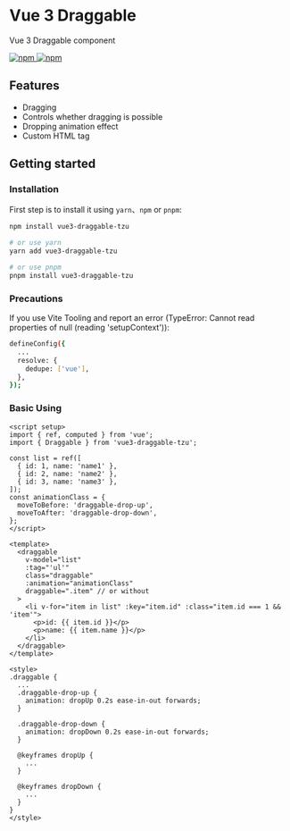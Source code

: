 # Vue 3 Draggable

Vue 3 Draggable component

<p>
  <a href="https://npm-stat.com/charts.html?package=vue3-draggable-tzu">
    <img src="https://img.shields.io/npm/dm/vue3-draggable-tzu.svg" alt="npm"/>
  </a>
  <a href="https://www.npmjs.com/package/vue3-draggable-tzu">
    <img src="https://img.shields.io/npm/v/vue3-draggable-tzu.svg" alt="npm"/>
  </a>
</p>


## Features

- Dragging
- Controls whether dragging is possible
- Dropping animation effect
- Custom HTML tag

## Getting started

### Installation

First step is to install it using `yarn`、`npm` or `pnpm`:

```bash
npm install vue3-draggable-tzu

# or use yarn
yarn add vue3-draggable-tzu

# or use pnpm
pnpm install vue3-draggable-tzu
```

### Precautions

If you use Vite Tooling and report an error (TypeError: Cannot read properties of null (reading 'setupContext')):

```bash
defineConfig({
  ...
  resolve: {
    dedupe: ['vue'],
  },
});
```

### Basic Using

```vue
<script setup>
import { ref, computed } from 'vue';
import { Draggable } from 'vue3-draggable-tzu';

const list = ref([
  { id: 1, name: 'name1' },
  { id: 2, name: 'name2' },
  { id: 3, name: 'name3' },
]);
const animationClass = {
  moveToBefore: 'draggable-drop-up',
  moveToAfter: 'draggable-drop-down',
};
</script>

<template>
  <draggable
    v-model="list"
    :tag="'ul'"
    class="draggable"
    :animation="animationClass"
    draggable=".item" // or without
  >
    <li v-for="item in list" :key="item.id" :class="item.id === 1 && 'item'">
      <p>id: {{ item.id }}</p>
      <p>name: {{ item.name }}</p>
    </li>
  </draggable>
</template>

<style>
.draggable {
  ...
  .draggable-drop-up {
    animation: dropUp 0.2s ease-in-out forwards;
  }

  .draggable-drop-down {
    animation: dropDown 0.2s ease-in-out forwards;
  }

  @keyframes dropUp {
    ...
  }

  @keyframes dropDown {
    ...
  }
}
</style>
```
